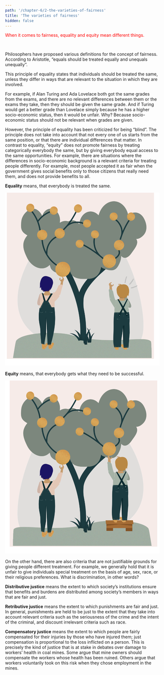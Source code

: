 ```yaml
---
path: '/chapter-6/2-the-varieties-of-fairness'
title: 'The varieties of fairness'
hidden: false
---
```


<hero-icon heroIcon='chap6'/>

<p style="color:red;">When it comes to fairness, equality and equity mean different things. </p>

<br>

<styled-text>

Philosophers have proposed various definitions for the concept of fairness. According to Aristotle, “equals should be treated equally and unequals unequally”.

This principle of equality states that individuals should be treated the same, unless they differ in ways that are relevant to the situation in which they are involved.

For example, if Alan Turing and Ada Lovelace both got the same grades from the exams, and there are no relevant differences between them or the exams they take, then they should be given the same grade. And if Turing would get a better grade than Lovelace simply because he has a higher socio-economic status, then it would be unfair. Why? Because socio-economic status should not be relevant when grades are given.

However, the principle of equality has been criticized for being “blind”. The principle does not take into account that not every one of us starts from the same position, or that there are individual differences that matter. In contrast to equality, “equity” does not promote fairness by treating categorically everybody the same, but by giving everybody equal access to the same opportunities. For example, there are situations where the differences in socio-economic background is a relevant criteria for treating people differently. For example, most people accepted it as fair when the government gives social benefits only to those citizens that really need them, and does not provide benefits to all.

**Equality** means, that everybody is treated the same.

![Equality image](./equality.svg)

**Equity** means, that everybody gets what they need to be successful.

![Equity image](./equity.svg)


On the other hand, there are also criteria that are not justifiable grounds for giving people different treatment. For example, we generally hold that it is unfair to give individuals special treatment on the basis of age, sex, race, or their religious preferences. What is discrimination, in other words?

</styled-text>



<text-box variant='hint' name='Different kinds of justice'>

**Distributive justice** means the extent to which society’s institutions ensure that benefits and burdens are distributed among society’s members in ways that are fair and just.

**Retributive justice** means the extent to which punishments are fair and just. In general, punishments are held to be just to the extent that they take into account relevant criteria such as the seriousness of the crime and the intent of the criminal, and discount irrelevant criteria such as race.

**Compensatory justice** means the extent to which people are fairly compensated for their injuries by those who have injured them; just compensation is proportional to the loss inflicted on a person. This is precisely the kind of justice that is at stake in debates over damage to workers’ health in coal mines. Some argue that mine owners should compensate the workers whose health has been ruined. Others argue that workers voluntarily took on this risk when they chose employment in the mines.

</text-box>
